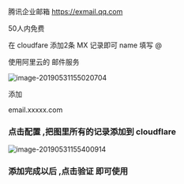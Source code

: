 腾讯企业邮箱 https://exmail.qq.com

50人内免费

在 cloudfare  添加2条 MX 记录即可   name 填写  @



使用阿里云的 邮件服务

![image-20190531155020704](http://ww1.sinaimg.cn/large/006tNc79ly1g3kjt7i6a2j32k80u0av1.jpg)





添加  

email.xxxxx.com





### 点击配置 ,把图里所有的记录添加到 cloudflare  

![image-20190531155400914](http://ww3.sinaimg.cn/large/006tNc79ly1g3kjx12uvlj31e30u0n6g.jpg)







### 添加完成以后 ,点击验证 即可使用